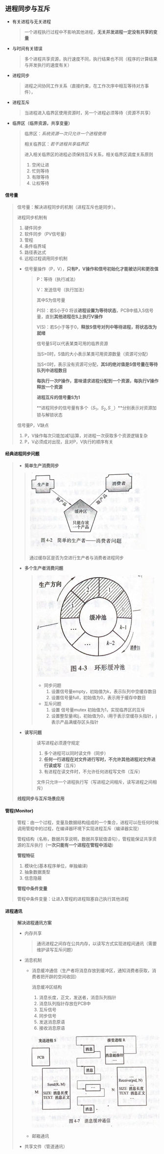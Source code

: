 ## 进程同步与互斥

- 有关进程与无关进程

  > 一个进程执行过程中不影响其他进程，**无关并发进程一定没有共享的变量**

- 与时间有关错误

  > 多个进程共享资源，执行速度不同，执行结果也不同（程序的计算结果与并发执行的速度有关）

- 进程同步

  > 进程之间协同工作关系（直接约束，在工作次序中相互等待对方事件），

- 进程互斥

  > 当进程进入临界区使用资源时，另一个进程必须等待（资源不共享）

- 临界区（临界资源，共享变量）

  > 临界区：*系统资源一次只允许一个进程使用*
  >
  > 相关临界区：*若干进程共享临界区*
  >
  > 进入相关临界区的进程必须保持互斥关系，相关临界区调度关系原则
  >
  > 1. 空闲让进
  > 2. 忙则等待
  > 3. 有限等待
  > 4. 让权等待

#### **信号量**

> 信号量：解决进程同步的机制（进程互斥也是同步）。
>
> 进程同步机制有
>
> 1. 硬件同步
> 2. 软件同步（PV信号量）
> 3. 管程
> 4. 条件临界域
> 5. 路径表达式
> 6. 远程过程调用同步机制
> 
>
> - 信号量操作（P，V），**只有P，V操作和信号初始化才能被访问和更改值**
>
>   > P：等待（执行减法）
>   >
>   > V：发送信号（执行加法）
>   >
>   > 
>   >
>   > 其中S为信号量
>   >
>   > P(S)：若S小于0 将该**进程设置为等待状态**，PCB中插入S信号量，直到**其他进程在S上执行V操作**
>   >
>   > V(S)：若S小于等于0，**释放S信号对列中等待进程，将状态改为就绪**
>   >
>   >  
>   >
>   > 信号量S可以代表某类可用的临界资源
>   >
>   > 当S>0时，S值的大小表示某类可用资源数量（资源可分配）
>   >
>   > 当S<0时，表示没有资源可分配，**其S的绝对值是S信号量在等待队列中进程数目**
>   >
>   > 
>   >
>   > **每执行一次P操作，意味请求进程分配到一个资源，每执行V操作释放一个资源**
>   >
>   >  
>   >
>   > **进程互斥的信号量S为1**
>   >
>   > 
>   >
>   > **进程同步的信号量有多个（$S_1，S_2,S_{...}$）**分别表示对资源加锁与解锁状态
>
> 信号量P，V缺点
>
> 1. P，V操作每次只能加减1运算，对进程一次获取多个资源逻辑复杂
> 2. P，V必须成对出现，且对P，V执行的顺序有关

#### **经典进程同步问题**

> - **简单生产消费同步**
>
>  > ![image-20220116160306701](image-20220116160306701.png) 
>  >
>  > 通过缓存区是否为空进行生产者与消费者进程同步
>
> - **多个生产者消费问题**
>
>   > ![image-20220116160834684](image-20220116160834684.png) 
>   >
>   > - 同步问题
>   >   1. 设置信号量empty，初始值为k，表示队列中空缓存数目
>   >   2. 设置信号量full，初始值为0，表示用于缓存中数目
>   > - 互斥问题
>   >   1. 设置 信号量mutex 初始值为1，实现临界区的互斥
>   >   2. 设置整型量i和j，初始值为0，i用于表示空缓存头指针，j表示产品满缓存区头指针
>
> - **读写问题**
>
>   > 读写进程必须遵守规定
>   >
>   > 1. 多个进程可以同时读文件（同步）
>   > 2. **任何一行进程在对文件进行写时，不允许其他进程对文件进行读或写**（互斥）
>   > 3. 有进程在读文件时，不允许任何进程写文件（互斥）
>   >
>   > 文件只允许一个进程执行写（写进程之间相斥，读写进程之间相斥）
>
> 
>
> **线程同步与互斥场景应用**
>
> 

#### **管程**(Monitor)

> 管程：由一个过程，变量及数据结构组成的一个集合，进程可以在任何时候调用管程中的过程，在编译器环境下实现进程互斥（编译器实现）
>
> 管程结构（名称，数据共享说明，数据共享赋值语句），管程能保证共享资源的互斥执行（**一次只能有一个进程在管程中活动**）
>
>  **管程特征**
>
> 1. 模块化(基本程序单位，单独编译)
> 2. 抽象数据类型
> 3. 信息隐蔽
>
> **管程中条件变量**
>
> 管程中条件变量：让进入管程的进程阻塞自己执行其他进程

#### **进程通讯**

> **解决进程通讯方案**
>
> - 内存共享
>
>   > 通讯进程之间存在公共内存，以读写方式实现进程间通讯（需要维护读写互斥问题）
>
> - 消息机制
>
>   - 消息缓冲通信（生产者将消息存放到缓冲区，通知消费者获取，消费者把开辟的空间收回）
>
>      消息缓冲区结构
>
>     1. 消息长度，正文，发送者，消息队列指针
>     2. 消息队列指针存放在PCB中
>     3. 互斥信号
>     4. 同步信号
>     5. 发送消息原语
>     6. 接收消息原语
>
>     ![image-20220116172518708](image-20220116172518708.png) 
>
>   - 邮箱通讯
>
> - 共享文件（管道通讯）

